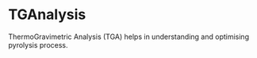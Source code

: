 # TGAnalysis
ThermoGravimetric Analysis (TGA) helps in understanding and optimising pyrolysis process.
